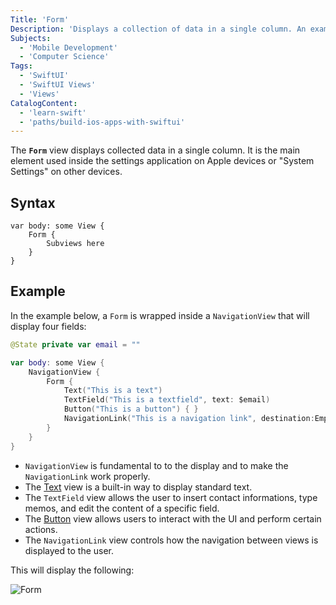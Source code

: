 ```yaml
---
Title: 'Form'
Description: 'Displays a collection of data in a single column. An example is the settings application for Apple devices.'
Subjects:
  - 'Mobile Development'
  - 'Computer Science'
Tags:
  - 'SwiftUI'
  - 'SwiftUI Views'
  - 'Views'
CatalogContent:
  - 'learn-swift'
  - 'paths/build-ios-apps-with-swiftui'
---
```


The **`Form`** view displays collected data in a single column. It is the main element used inside the settings application on Apple devices or "System Settings" on other devices.

## Syntax

```pseudo
var body: some View {
    Form {
        Subviews here
    }
}
```

## Example

In the example below, a `Form` is wrapped inside a `NavigationView` that will display four fields:

```swift
@State private var email = ""

var body: some View {
    NavigationView {
        Form {
            Text("This is a text")
            TextField("This is a textfield", text: $email)
            Button("This is a button") { }
            NavigationLink("This is a navigation link", destination:EmptyView())
        }
    }
}
```

- `NavigationView` is fundamental to to the display and to make the `NavigationLink` work properly.
- The [Text](https://www.codecademy.com/resources/docs/swiftui/views/text) view is a built-in way to display standard text.
- The `TextField` view allows the user to insert contact informations, type memos, and edit the content of a specific field.
- The [Button](https://www.codecademy.com/resources/docs/swiftui/views/button) view allows users to interact with the UI and perform certain actions.
- The `NavigationLink` view controls how the navigation between views is displayed to the user.

This will display the following:

![Form](https://raw.githubusercontent.com/Codecademy/docs/main/media/swiftui-form.png)
